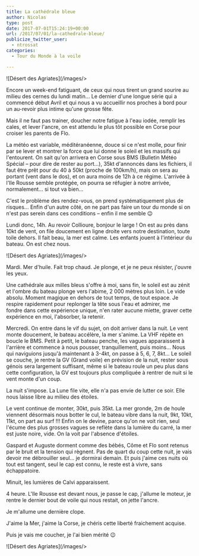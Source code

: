 ```yaml
---
title: La cathédrale bleue
author: Nicolas
type: post
date: 2017-07-01T15:24:19+00:00
url: /2017/07/01/la-cathedrale-bleue/
publicize_twitter_user:
  - ntrossat
categories:
  - Tour du Monde à la voile

---
```

![Désert des Agriates](/images/>

Encore un week-end fatiguant, de ceux qui nous tirent un grand sourire au milieu des cernes du lundi matin... Le dernier d'une longue série qui a commencé début Avril et qui nous a vu accueillir nos proches à bord pour un au-revoir plus intime qu'une grosse fête.

Mais il ne faut pas trainer, doucher notre fatigue à l'eau iodée, remplir les cales, et lever l'ancre, on est attendu le plus tôt possible en Corse pour croiser les parents de Flo.

La météo est variable, méditéranéenne, douce si ce n'est molle, pour finir par se lever et montrer la force que lui donne le soleil et les massifs qui l'entourent. On sait qu'on arrivera en Corse sous BMS (Bulletin Météo Spécial &#8211; pour dire de rester au port...), 35kt d'annoncés dans les fichiers, il faut être prêt pour du 40 à 50kt (proche de 100km/h), mais on sera au portant (vent dans le dos), et on aura moins de 12h à ce régime. L'arrivée à l'Ile Rousse semble protégée, on pourra se réfugier à notre arrivée, normalement... si tout va bien...

C'est le problème des rendez-vous, on prend systématiquement plus de risques... Enfin d'un autre côté, on ne part pas faire un tour du monde si on n'est pas serein dans ces conditions &#8211; enfin il me semble 😉

Lundi donc, 14h. Au revoir Collioure, bonjour le large ! On est au près dans 10kt de vent, on file doucement en ligne droite vers notre destination, toute toile dehors. Il fait beau, la mer est calme. Les enfants jouent à l'intérieur du bateau. On est chez nous.

![Désert des Agriates](/images/>

Mardi. Mer d'huile. Fait trop chaud. Je plonge, et je ne peux résister, j'ouvre les yeux.

Une cathédrale aux milles bleus s'offre à moi, sans fin, le soleil est au zénit et l'ombre du bateau plonge vers l'abime, 2 000 mètres plus loin. Le vide absolu. Moment magique en dehors de tout temps, de tout espace. Je respire rapidement pour replonger la tête sous l'eau et admirer, me fondre dans cette expérience unique, n'en rater aucune miette, graver cette expérience en moi, l'absorber, la retenir.

Mercredi. On entre dans le vif du sujet, on doit arriver dans la nuit. Le vent monte doucement, le bateau accélère, la mer s'anime. La VHF répète en boucle le BMS. Petit à petit, le bateau penche, les vagues apparaissent à l'arrière et commence à nous pousser, tranquillement, puis moins... Nous qui naviguions jusqu'à maintenant à 3-4kt, on passe à 5, 6, 7, 8kt... Le soleil se couche, je rentre la GV (Grand voile) en prévision de la nuit, rester sous génois sera largement suffisant, même si le bateau roule un peu plus dans cette configuration, la GV est toujours plus compliquée à rentrer de nuit si le vent monte d'un coup.

La nuit s'impose. La Lune file vite, elle n'a pas envie de lutter ce soir. Elle nous laisse libre au milieu des étoiles.

Le vent continue de monter, 30kt, puis 35kt. La mer gronde, 2m de houle viennent désormais nous botter le cul, le bateau vibre dans la nuit, 9kt, 10kt, 11kt, on part au surf !!! Enfin on le devine, parce qu'on ne voit rien, seul l'écume des plus grosses vagues se reflète dans la lumière du carré, la mer est juste noire, vide. On la voit par l'absence d'étoiles.

Gaspard et Auguste dorment comme des bébés, Côme et Flo sont retenus par le bruit et la tension qui règnent. Pas de quart du coup cette nuit, je vais devoir me débrouiller seul... je dormirai demain. Et puis j'aime ces nuits où tout est tangent, seul le cap est connu, le reste est à vivre, sans échappatoire.

Minuit, les lumières de Calvi apparaissent.

4 heure. L'Ile Rousse est devant nous, je passe le cap, j'allume le moteur, je rentre le dernier bout de voile qui nous restait, on jette l'ancre.

Je m'allume une dernière clope.

J'aime la Mer, j'aime la Corse, je chéris cette liberté fraichement acquise.

Puis je vais me coucher, je l'ai bien mérité 😉

![Désert des Agriates](/images/>